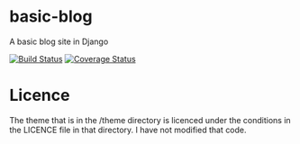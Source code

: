 # basic-blog
A basic blog site in Django

[![Build Status](https://travis-ci.org/tobyontour/basic-blog.svg?branch=master)](https://travis-ci.org/tobyontour/basic-blog)
[![Coverage Status](https://coveralls.io/repos/tobyontour/basic-blog/badge.svg)](https://coveralls.io/r/tobyontour/basic-blog)

# Licence
The theme that is in the /theme directory is licenced under the conditions
in the LICENCE file in that directory. I have not modified that code.


